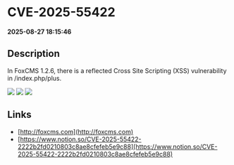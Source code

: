 # CVE-2025-55422

**2025-08-27 18:15:46**

## Description
In FoxCMS 1.2.6, there is a reflected Cross Site Scripting (XSS) vulnerability in /index.php/plus.

![](https://img.shields.io/static/v1?label=Score&message=8.8&color=red)
![](https://img.shields.io/static/v1?label=Severity&message=HIGH&color=red)
![](https://img.shields.io/static/v1?label=CWE&message=XSS&color=green)

## Links
- [http://foxcms.com](http://foxcms.com)
- [https://www.notion.so/CVE-2025-55422-2222b2fd0210803c8ae8cfefeb5e9c88](https://www.notion.so/CVE-2025-55422-2222b2fd0210803c8ae8cfefeb5e9c88)
